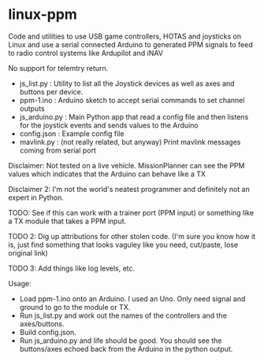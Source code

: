 # linux-ppm
Code and utilities to use USB game controllers, HOTAS and joysticks on Linux and use a serial connected Arduino to generated PPM signals to feed to radio control systems like Ardupilot and iNAV

No support for telemtry return.

- js_list.py : Utility to list all the Joystick devices as well as axes and buttons per device.
- ppm-1.ino : Arduino sketch to accept serial commands to set channel outputs
- js_arduino.py : Main Python app that read a config file and then listens for the joystick events and sends values to the Arduino
- config.json : Example config file
- mavlink.py : (not really related, but anyway) Print mavlink messages coming from serial port

Disclaimer: Not tested on a live vehicle. MissionPlanner can see the PPM values which indicates that the Arduino can behave like a TX

Disclaimer 2: I'm not the world's neatest programmer and definitely not an expert in Python.

TODO: See if this can work with a trainer port (PPM input) or something like a TX module that takes a PPM input.

TODO 2: Dig up attributions for other stolen code. (I'm sure you know how it is, just find something that looks vaguley like you need, cut/paste, lose original link)

TODO 3: Add things like log levels, etc.

Usage:

- Load ppm-1.ino onto an Arduino. I used an Uno. Only need signal and ground to go to the module or TX.
- Run js_list.py and work out the names of the controllers and the axes/buttons.
- Build config.json.
- Run js_arduino.py and life should be good. You should see the buttons/axes echoed back from the Arduino in the python output.
